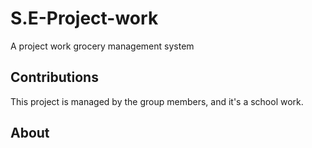 # S.E-Project-work
A project work grocery management system 

## Contributions
This project is managed by the group members, and it's a school work.

## About
